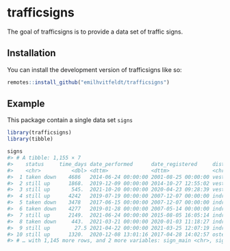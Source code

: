 
<!-- README.md is generated from README.Rmd. Please edit that file -->

# trafficsigns

<!-- badges: start -->
<!-- badges: end -->

The goal of trafficsigns is to provide a data set of traffic signs.

## Installation

You can install the development version of trafficsigns like so:

``` r
remotes::install_github("emilhvitfeldt/trafficsigns")
```

## Example

This package contain a single data set `signs`

``` r
library(trafficsigns)
library(tibble)

signs
#> # A tibble: 1,155 × 7
#>    status     time_days date_performed      date_registered     district_name   
#>    <chr>          <dbl> <dttm>              <dttm>              <chr>           
#>  1 taken down    4686   2014-06-24 00:00:00 2001-08-25 00:00:00 vesterbro_konge…
#>  2 still up      1868.  2019-12-09 00:00:00 2014-10-27 12:55:02 vesterbro_konge…
#>  3 still up       545.  2021-10-20 00:00:00 2020-04-23 09:28:39 vesterbro_konge…
#>  4 still up      4242   2019-07-19 00:00:00 2007-12-07 00:00:00 indre_by        
#>  5 taken down    3478   2017-06-15 00:00:00 2007-12-07 00:00:00 indre_by        
#>  6 taken down    4277   2019-01-28 00:00:00 2007-05-14 00:00:00 indre_by        
#>  7 still up      2149.  2021-06-24 00:00:00 2015-08-05 16:05:14 indre_by        
#>  8 taken down     443.  2021-03-21 00:00:00 2020-01-03 11:18:27 indre_by        
#>  9 still up        27.5 2021-04-22 00:00:00 2021-03-25 12:07:19 indre_by        
#> 10 still up      1320.  2020-12-08 13:01:16 2017-04-28 14:02:57 osterbro        
#> # … with 1,145 more rows, and 2 more variables: sign_main <chr>, sign_sub <chr>
```
